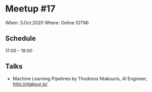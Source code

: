 # Meetup #17

When: 3.Oct.2020
Where: Online (GTM)

## Schedule

17:00 - 19:00

## Talks

- Machine Learning Pipelines by Thodoros Ntakouris, AI Engineer, http://ntakour.is/
